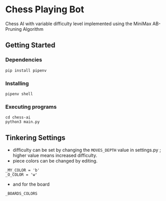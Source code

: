# Chess Playing Bot

 Chess AI with  variable difficulty level implemented using the MiniMax AB-Pruning Algorithm


## Getting Started

### Dependencies
`pip install pipenv`

### Installing
`pipenv shell`

### Executing programs
```
cd chess-ai
python3 main.py
```

## Tinkering Settings
 - difficulty can be set by changing the `MOVES_DEPTH` value in settings.py ; higher value means increased difficulty.
 - piece colors can be changed by editing.
 ```
_MY_COLOR = 'b'
_O_COLOR = 'w'
 ```
 - and for the board 
 ```
 _BOARDS_COLORS
 ```

